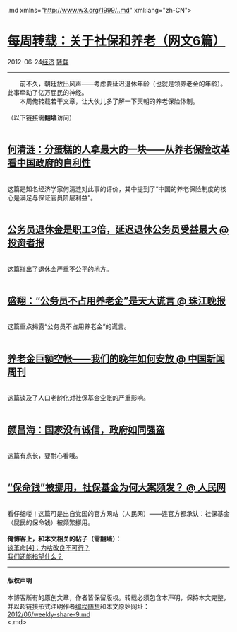 <!DOCTYPE.md>
.md xmlns="http://www.w3.org/1999/..md" xml:lang="zh-CN">
<head>
<meta http-equiv="Content-Type" content="text.md; charset=utf-8" />
<meta name="generator" content="Python script by program.think@gmail.com" />
<meta name="provider" content="program-think.blogspot.com" />
<link type="text/css" rel="stylesheet" href="../../css/program-think.css" />
<title>每周转载：关于社保和养老（网文6篇） - 编程随想的博客</title>
</head>
<body>
<div id="main" style="width:100%;">
<h1><a href="../../index.md" title="回到首页">每周转载：关于社保和养老（网文6篇）</a></h1>
<div class="post-info"><span class="date-header">2012-06-24</span><a href="../../tags/E7BB8FE6B58E.md" class="tag">经济</a> <a href="../../tags/E8BDACE8BDBD.md" class="tag">转载</a> </div>
<hr>
<div class="post">
&#12288;&#12288;前不久，朝廷放出风声——考虑要延迟退休年龄（也就是领养老金的年龄）。此事牵动了亿万屁民的神经。<br />&#12288;&#12288;本周俺转载若干文章，让大伙儿多了解一下天朝的养老保险体制。<br /><br />（以下链接需<b>翻墙</b>访问）<a name='more'></a><!--program-think--><br /><br /><h2><a href="https://plus.google.com/u/0/113559088971921339544/posts/4RxQtYZ8pog" target="_blank" rel="nofollow">何清涟：分蛋糕的人拿最大的一块——从养老保险改革看中国政府的自利性</a></h2><br />这篇是知名经济学家何清涟对此事的评价，其中提到了“中国的养老保险制度的核心是满足与保证官员阶层利益”。<br /><br /><h2><a href="https://plus.google.com/u/0/113559088971921339544/posts/AJnFPNJNrXq" target="_blank" rel="nofollow">公务员退休金是职工3倍，延迟退休公务员受益最大 @ 投资者报</a></h2><br />这篇指出了退休金严重不公平的地方。<br /><br /><h2><a href="https://plus.google.com/u/0/113559088971921339544/posts/Kz75SCKseQp" target="_blank" rel="nofollow">盛翔：“公务员不占用养老金”是天大谎言 @ 珠江晚报</a></h2><br />这篇重点揭露“公务员不占用养老金”的谎言。<br /><br /><h2><a href="https://plus.google.com/u/0/113559088971921339544/posts/aSE7Y9ViNQr" target="_blank" rel="nofollow">养老金巨额空帐——我们的晚年如何安放 @ 中国新闻周刊</a></h2><br />这篇谈及了人口老龄化对社保基金空账的严重影响。<br /><br /><h2><a href="https://plus.google.com/u/0/113559088971921339544/posts/5kb15MTJMjQ" target="_blank" rel="nofollow">颜昌海：国家没有诚信，政府如同强盗</a></h2><br />这篇有点长，要耐心看哦。<br /><br /><h2><a href="https://plus.google.com/u/0/113559088971921339544/posts/V7KvbchQKy4" target="_blank" rel="nofollow">“保命钱”被挪用，社保基金为何大案频发？ @ 人民网</a></h2><br />看仔细喽！这篇可是出自党国的官方网站（人民网）——连官方都承认：社保基金（屁民的保命钱）被频繁挪用。<br /><br /><b>俺博客上，和本文相关的帖子（需翻墙）</b>：<br /><a href="../../2012/05/revolution-4.md">谈革命[4]：为啥改良不可行？</a><br /><a href="../../2011/01/what-we-can-depend-on.md">我们还能指望什么？</a><div class="blogger-post-footer">
</div>
<hr>
<div class="copyright">
<h4>版权声明</h4>
本博客所有的原创文章，作者皆保留版权。转载必须包含本声明，保持本文完整，并以超链接形式注明作者<a href="mailto:program.think@gmail.com">编程随想</a>和本文原始网址：<br>
<a href="2012/06/weekly-share-9.md">2012/06/weekly-share-9.md</a>
</div>
</div>
</body>
<.md>
